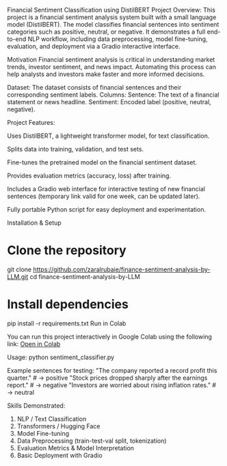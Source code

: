 Financial Sentiment Classification using DistilBERT
Project Overview:
This project is a financial sentiment analysis system built with a small language model (DistilBERT). The model classifies financial sentences into sentiment categories such as positive, neutral, or negative. It demonstrates a full end-to-end NLP workflow, including data preprocessing, model fine-tuning, evaluation, and deployment via a Gradio interactive interface.

Motivation
Financial sentiment analysis is critical in understanding market trends, investor sentiment, and news impact. Automating this process can help analysts and investors make faster and more informed decisions.

Dataset:
The dataset consists of financial sentences and their corresponding sentiment labels.
Columns:
Sentence: The text of a financial statement or news headline.
Sentiment: Encoded label (positive, neutral, negative).

Project Features:

Uses DistilBERT, a lightweight transformer model, for text classification.

Splits data into training, validation, and test sets.

Fine-tunes the pretrained model on the financial sentiment dataset.

Provides evaluation metrics (accuracy, loss) after training.

Includes a Gradio web interface for interactive testing of new financial sentences (temporary link valid for one week, can be updated later).

Fully portable Python script for easy deployment and experimentation.

Installation & Setup
# Clone the repository
git clone https://github.com/zaralrubaie/finance-sentiment-analysis-by-LLM.git
cd finance-sentiment-analysis-by-LLM

# Install dependencies
pip install -r requirements.txt
Run in Colab

You can run this project interactively in Google Colab using the following link:
[Open in Colab](https://colab.research.google.com/drive/1SzY3pNrJ6Myvv5Rih1ZKdULVfveG26C0)

Usage:
python sentiment_classifier.py

Example sentences for testing:
"The company reported a record profit this quarter."  # → positive
"Stock prices dropped sharply after the earnings report."  # → negative
"Investors are worried about rising inflation rates."  # → neutral

Skills Demonstrated:
1. NLP / Text Classification
2. Transformers / Hugging Face
3. Model Fine-tuning
4. Data Preprocessing (train-test-val split, tokenization)
5. Evaluation Metrics & Model Interpretation
6. Basic Deployment with Gradio
